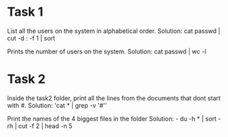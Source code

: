 
Task 1
==========================================
List all the users on the system in alphabetical order.
Solution: cat passwd | cut -d : -f 1 | sort

Prints the number of users on the system.
Solution: cat passwd | wc -l

Task 2
==========================================
Inside the task2 folder, print all the lines from the documents that dont start with #.
Solution: 'cat * | grep -v '#''

Print the names of the 4 biggest files in the folder
Solution: - du -h * | sort -rh | cut -f 2 | head -n 5



